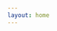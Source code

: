 ```yaml
---
layout: home
---
```


<script setup>
import Home from '../pages/Home.vue'
</script>

<Home 
    name="Longbridge Pro"
    tagline="全新的专业证券交易桌面端，为您带来极速流畅的投资体验，让交易更高效、更便捷。"
    download_more="查看更多版本"
    legacy_info='当前为全新一代版本，功能正在持续优化和完善中，如需更完整的功能，可选择 <a href="https://longbridge.com/download">下载上一代</a> 版本。'
    :features='[
        {
            "title": "全新架构，投资体验全面提升",
            "image": "https://assets.lbctrl.com/uploads/8c541832-5725-4844-ac80-156279a83144/output.png",
            "items": [
            "极速流畅：界面响应迅捷，操作无卡顿，稳定支持 60+ FPS，最高可达 120 FPS。",
            "高效低耗：深度优化资源占用，CPU 与内存消耗大幅降低，运行更轻快。",
            "秒启体验：轻量级设计，安装包小巧，2 秒内极速启动。"
            ]
        },
        {
            "title": "智能导航，一栏掌握市场动态",
            "image": "https://assets.lbctrl.com/uploads/69043ccc-cbbe-44e6-93c5-a37cd4829dd7/scr-20250502-kqry.png",
            "items": [
            "左侧导航栏全新设计，支持展开和收起，提升布局空间使用率。",
            "支持多个「个股」标签页切换，快速查看报价，掌握市场动态。",
            "一键唤出历史记录，重要信息随时回溯。"
            ]
        },
        {
            "title": "全球交易，满足多品种需求",
            "image": "https://assets.lbctrl.com/uploads/c2842fa5-f8ca-44e7-aad5-5b8a38f49dcb/scr-20250502-kiym.png",
            "items": [
            "支持港股、美股、新加坡股的行情盯盘和交易。",
            "美股支持双向交易，做多做空灵活选择。",
            "支持美股期权、窝轮牛熊等衍生品交易，覆盖更多品种。"
            ]
        },
        {
            "title": "多端支持，专业盯盘更高效",
            "image": "https://assets.lbctrl.com/uploads/982af099-639e-428c-b9dc-1881dc52921c/scr-20250502-krlh.png",
            "items": [
            "全新的跨平台原生版本，支持 macOS、Windows、Linux。",
            "支持扩展多屏幕，行情、图表、资讯分屏掌控。"
            ]
        }
    ]'
/>
